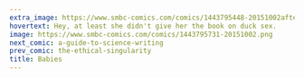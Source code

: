 ```yaml
---
extra_image: https://www.smbc-comics.com/comics/1443795448-20151002after.png
hovertext: Hey, at least she didn't give her the book on duck sex.
image: https://www.smbc-comics.com/comics/1443795731-20151002.png
next_comic: a-guide-to-science-writing
prev_comic: the-ethical-singularity
title: Babies
---
```


